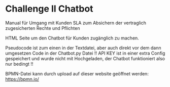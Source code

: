 # Challenge II Chatbot

Manual für Umgang mit Kunden
SLA zum Absichern der vertraglich zugesicherten Rechte und Pflichten

HTML Seite um den Chatbot für Kunden zugänglich zu machen.

Pseudocode ist zum einen in der Textdatei, aber auch direkt vor dem dann umgesetzen Code in der Chatbot.py Datei
!! API KEY ist in einer extra Config gespeichert und wurde nicht mit Hochgeladen, der Chatbot funktioniert also nur bedingt !!

BPMN-Datei kann durch upload auf dieser website geöffnet werden: https://bpmn.io/
